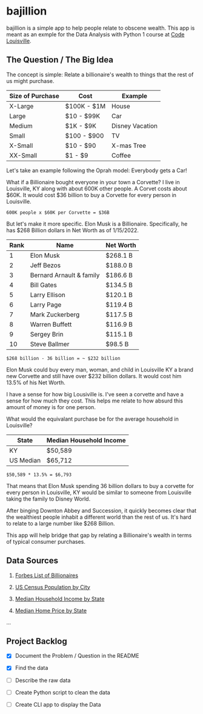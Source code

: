 # bajillion

bajillion is a simple app to help people relate to obscene wealth. This app is meant as an exmple for the Data Analysis with Python 1 course at [Code Louisville](https://www.codelouisville.org/).

## The Question / The Big Idea

The concept is simple: Relate a billionaire's wealth to things that the rest of us might purchase.

| Size of Purchase | Cost | Example |
| ---------------- | ---- | ------- |
| X-Large | $100K - $1M | House | 
| Large | $10 - $99K | Car |
| Medium | $1K - $9K | Disney Vacation |
| Small | $100 - $900 | TV |
| X-Small | $10 - $90 | X-mas Tree |
| XX-Small | $1 - $9 | Coffee |

Let's take an example following the Oprah model: Everybody gets a Car!

What if a Billionaire bought everyone in your town a Corvette? I live in Louisville, KY along with about 600K other people. A Corvet costs about $60K. It would cost $36 billion to buy a Corvette for every person in Louisville. 

`600K people x $60K per Corvette = $36B`

But let's make it more specific. Elon Musk is a Billionaire. Specifically, he has $268 Billion dollars in Net Worth as of 1/15/2022. 

| Rank | Name | Net Worth |
| ---- | ---- | --------- |
| 1 | Elon Musk | $268.1 B |
| 2 | Jeff Bezos | $188.0 B |
| 3 | Bernard Arnault & family | $186.6 B |
| 4 | Bill Gates | $134.5 B |
| 5 | Larry Ellison | $120.1 B |
| 6 | Larry Page | $119.4 B |
| 7 | Mark Zuckerberg | $117.5 B |
| 8 | Warren Buffett | $116.9 B |
| 9 | Sergey Brin | $115.1 B |
| 10 | Steve Ballmer | $98.5 B |

`$268 billion - 36 billion = ~ $232 billion`

Elon Musk could buy every man, woman, and child in Louisville KY a brand new Corvette and still have over $232 billion dollars. It would cost him 13.5% of his Net Worth.

I have a sense for how big Lousiville is. I've seen a corvette and have a sense for how much they cost. This helps me relate to how absurd this amount of money is for one person.

What would the equivalant purchase be for the average household in Louisville?

| State | Median Household Income |
| ----- | ----------------------- |
| KY | $50,589 |
| US Median | $65,712 |

`$50,589 * 13.5% = $6,793`

That means that Elon Musk spending 36 billion dollars to  buy a corvette for every person in Louisville, KY would be similar to someone from Louisville taking the family to Disney World.

After binging Downton Abbey and Succession, it quickly becomes clear that the wealthiest people inhabit a different world than the rest of us. It's hard to relate to a large number like $268 Billion. 

This app will help bridge that gap by relating a Billionaire's wealth in terms of typical consumer purchases.
## Data Sources

1. [Forbes List of Billionaires](https://www.forbes.com/real-time-billionaires/)

1. [US Census Population by City](https://www.census.gov/data/tables/time-series/demo/popest/2010s-total-cities-and-towns.html#ds)

1. [Median Household Income by State](https://worldpopulationreview.com/state-rankings/median-household-income-by-state)

1. [Median Home Price by State](https://worldpopulationreview.com/state-rankings/median-home-price-by-state)


...

## Project Backlog
- [x] Document the Problem / Question in the README
- [x] Find the data
- [ ] Describe the raw data
- [ ] Create Python script to clean the data
- [ ] Create CLI app to display the Data

